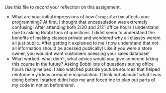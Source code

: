 Use this file to record your reflection on this assignment.

- What are your initial impressions of how `Encapsulation` affects your programming?
At first, I thought that encapsulation was extremely confusing! After attending both 2/20 and 2/21 office hours I understand due to asking Bobbi tons of questions. I didnt seem to understand the benefits of making classes private and wondered why all classes werent all just public. After getting it explained to me I now understand that not all information should be acessed publically! Like if you were a store owner, you wouldnt want customers acessing your sales database!
- What worked, what didn't, what advice would you give someone taking this course in the future?
Asking Bobbi lots of questions suring office hours really helped. I also watched putside youtube sources that helped reinforce my ideas arround encapsulation. I think not planninf what I was doing before I started didnt help me and foced me to plan out parts of my code in notion beforehand. 
